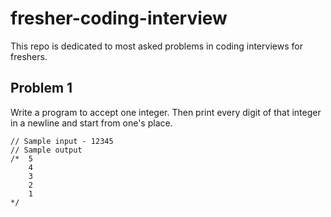 # fresher-coding-interview
This repo is dedicated to most asked problems in coding interviews for freshers.

## Problem 1
Write a program to accept one integer. Then print every digit of that integer in a newline and start from one's place.
```
// Sample input - 12345
// Sample output
/*  5
    4
    3
    2
    1
*/
```

